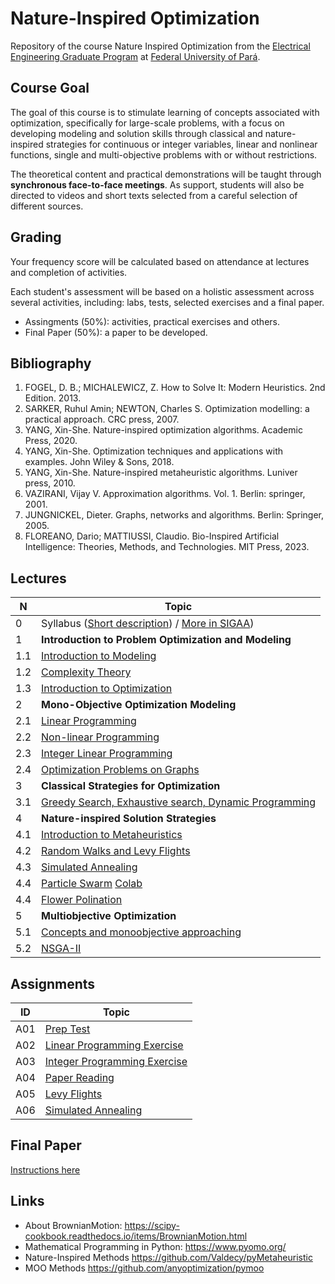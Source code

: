 # Nature-Inspired Optimization

Repository of the course Nature Inspired Optimization from the [Electrical Engineering Graduate Program](https://www.ppgee.propesp.ufpa.br/index.php/en/) at [Federal University of Pará](http://www.ufpa.br).

## Course Goal

The goal of this course is to stimulate learning of concepts associated with optimization, specifically for large-scale problems, with a focus on developing modeling and solution skills through classical and nature-inspired strategies for continuous or integer variables, linear and nonlinear functions, single and multi-objective problems with or without restrictions.

The theoretical content and practical demonstrations will be taught through **synchronous face-to-face meetings**. As support, students will also be directed to videos and short texts selected from a careful selection of different sources.

## Grading

Your frequency score will be calculated based on attendance at lectures and completion of activities.

Each student's assessment will be based on a holistic assessment across several activities, including: labs, tests, selected exercises and a final paper.

* Assingments (50%): activities, practical exercises and others.
* Final Paper (50%): a paper to be developed.

## Bibliography

1. FOGEL, D. B.; MICHALEWICZ, Z. How to Solve It: Modern Heuristics. 2nd Edition. 2013.
2. SARKER, Ruhul Amin; NEWTON, Charles S. Optimization modelling: a practical approach. CRC press, 2007.
3. YANG, Xin-She. Nature-inspired optimization algorithms. Academic Press, 2020.
4. YANG, Xin-She. Optimization techniques and applications with examples. John Wiley & Sons, 2018.
5. YANG, Xin-She. Nature-inspired metaheuristic algorithms. Luniver press, 2010.
6. VAZIRANI, Vijay V. Approximation algorithms. Vol. 1. Berlin: springer, 2001.
7. JUNGNICKEL, Dieter. Graphs, networks and algorithms. Berlin: Springer, 2005.
8. FLOREANO, Dario; MATTIUSSI, Claudio. Bio-Inspired Artificial Intelligence: Theories, Methods, and Technologies. MIT Press, 2023.

## Lectures

|**N**|**Topic**|
|---|---|
|0|Syllabus ([Short description](lectures/00_syllabus.pdf)) / [More in SIGAA](https://sigaa.ufpa.br/sigaa/verTelaLogin.do))|
|1|**Introduction to Problem Optimization and Modeling**|
|1.1|[Introduction to Modeling](lectures/01_01_Modelos.ipynb)|
|1.2|[Complexity Theory](lectures/01_02_Teoria_da_Complexidade.ipynb)|
|1.3|[Introduction to Optimization](lectures/01_03_optimization_intro.ipynb)|
|2|**Mono-Objective Optimization Modeling**|
|2.1|[Linear Programming](lectures/02_01_LP.ipynb)|
|2.2|[Non-linear Programming](lectures/02_02_NLP.ipynb)|
|2.3|[Integer Linear Programming](lectures/02_03_ILP.ipynb)|
|2.4|[Optimization Problems on Graphs](lectures/02_04_graph_optimization.ipynb)|
|3|**Classical Strategies for Optimization**|
|3.1|[Greedy Search, Exhaustive search, Dynamic Programming](lectures/03_01_Heuristics.ipynb)|
|4|**Nature-inspired Solution Strategies**|
|4.1|[Introduction to Metaheuristics](lectures/IABIO_METAAula%201.pdf)|
|4.2|[Random Walks and Levy Flights](lectures/IABIO_METAAula%202versao2.pdf)|
|4.3|[Simulated Annealing](lectures/IABIO_METAAula3versao2.pdf)|
|4.4|[Particle Swarm](lectures/IABIO_METAAula%204pdf.pdf) [Colab](https://colab.research.google.com/drive/1oGMCPZ76K0sb39scKcWO77tdJOLzPXMB?usp=sharing)|
|4.4|[Flower Polination](lectures/IABIO_METAAula%205pdf.pdf)|
|5|**Multiobjective Optimization**|
|5.1|[Concepts and monoobjective approaching](lectures/05_01_Otimização_Multiobjetivo.ipynb)|
|5.2|[NSGA-II](lectures/05_02_NSGA_II.ipynb)|

## Assignments

|**ID**|**Topic**|
|---|---|
|A01|[Prep Test](assignments/A01.pdf)|
|A02|[Linear Programming Exercise](assignments/A02.ipynb)|
|A03|[Integer Programming Exercise](assignments/A03.ipynb)|
|A04|[Paper Reading](assignments/A04.md)|
|A05|[Levy Flights](assignments/A05.md)|
|A06|[Simulated Annealing](assignments/A06.md)|

## Final Paper

[Instructions here](assignments/FinalPaper.md)

## Links

* About BrownianMotion: https://scipy-cookbook.readthedocs.io/items/BrownianMotion.html
* Mathematical Programming in Python: https://www.pyomo.org/
* Nature-Inspired Methods https://github.com/Valdecy/pyMetaheuristic 
* MOO Methods https://github.com/anyoptimization/pymoo
